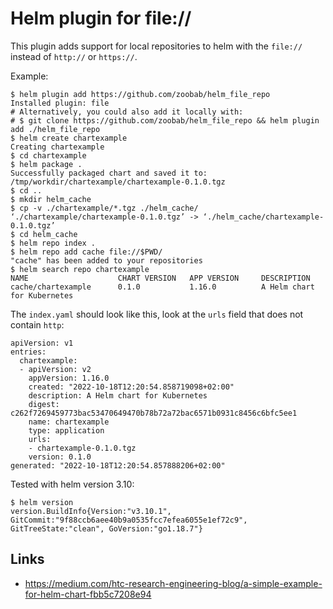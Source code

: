 # Helm plugin for file://

This plugin adds support for local repositories to helm with the `file://` instead of `http://` or `https://`.

Example:
```
$ helm plugin add https://github.com/zoobab/helm_file_repo
Installed plugin: file
# Alternatively, you could also add it locally with: 
# $ git clone https://github.com/zoobab/helm_file_repo && helm plugin add ./helm_file_repo
$ helm create chartexample
Creating chartexample
$ cd chartexample
$ helm package .
Successfully packaged chart and saved it to: /tmp/workdir/chartexample/chartexample-0.1.0.tgz
$ cd ..
$ mkdir helm_cache
$ cp -v ./chartexample/*.tgz ./helm_cache/
‘./chartexample/chartexample-0.1.0.tgz’ -> ‘./helm_cache/chartexample-0.1.0.tgz’
$ cd helm_cache
$ helm repo index .
$ helm repo add cache file://$PWD/
"cache" has been added to your repositories
$ helm search repo chartexample
NAME                    CHART VERSION   APP VERSION     DESCRIPTION
cache/chartexample      0.1.0           1.16.0          A Helm chart for Kubernetes
```

The `index.yaml` should look like this, look at the `urls` field that does not contain `http`:

```
apiVersion: v1
entries:
  chartexample:
  - apiVersion: v2
    appVersion: 1.16.0
    created: "2022-10-18T12:20:54.858719098+02:00"
    description: A Helm chart for Kubernetes
    digest: c262f7269459773bac53470649470b78b72a72bac6571b0931c8456c6bfc5ee1
    name: chartexample
    type: application
    urls:
    - chartexample-0.1.0.tgz
    version: 0.1.0
generated: "2022-10-18T12:20:54.857888206+02:00"
```

Tested with helm version 3.10:

```
$ helm version
version.BuildInfo{Version:"v3.10.1", GitCommit:"9f88ccb6aee40b9a0535fcc7efea6055e1ef72c9", GitTreeState:"clean", GoVersion:"go1.18.7"}
```

## Links

* https://medium.com/htc-research-engineering-blog/a-simple-example-for-helm-chart-fbb5c7208e94
